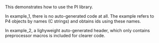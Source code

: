 This demonstrates how to use the PI library.

In example_1, there is no auto-generated code at all. The example refers to P4
objects by names (C strings) and obtains ids using these names.

In example_2, a lighyweight auto-generated header, which only contains
preprocessor macros is included for clearer code.
